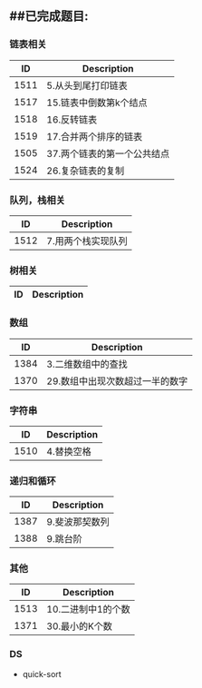 ##已完成题目:
-------------------

### 链表相关

| ID  | Description |
|:---:|-------|
|1511 | 5.从头到尾打印链表 |
|1517 | 15.链表中倒数第k个结点 |
|1518 | 16.反转链表 |
|1519 | 17.合并两个排序的链表 |
|1505 | 37.两个链表的第一个公共结点 |
|1524 | 26.复杂链表的复制 |

### 队列，栈相关
| ID  | Description |
|:---:|-------|
|1512 | 7.用两个栈实现队列 |

### 树相关

| ID  | Description |
|:---:|-------|


### 数组

| ID | Description |
|:---:|-------|
|1384  | 3.二维数组中的查找 |
|1370  | 29.数组中出现次数超过一半的数字 |

### 字符串

| ID | Description |
|:---:|-------|
|1510 | 4.替换空格|


### 递归和循环

| ID | Description |
|:---:|-------|
|1387 | 9.斐波那契数列 |
|1388 | 9.跳台阶 |


### 其他
| ID | Description |
|:---:|-------|
|1513 | 10.二进制中1的个数 |
|1371 | 30.最小的K个数 |


### DS

* quick-sort
